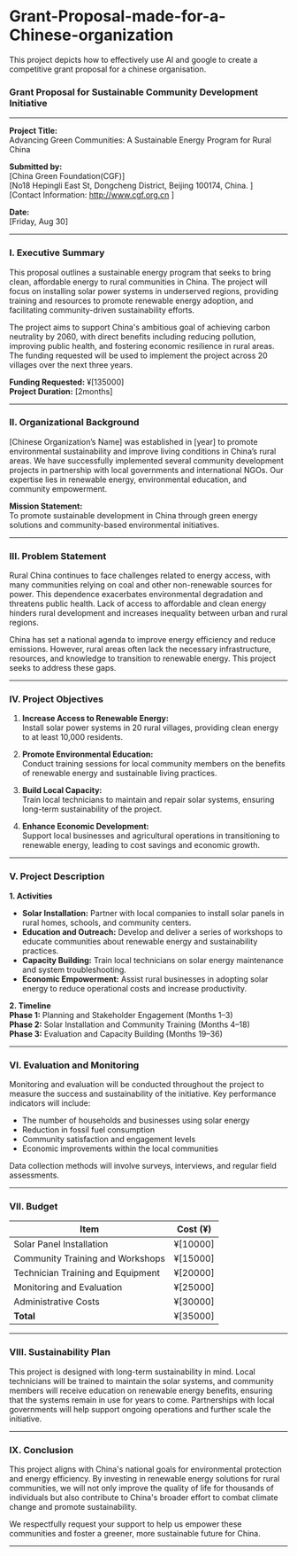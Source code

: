 # Grant-Proposal-made-for-a-Chinese-organization
This project depicts how to effectively use AI and google to create a competitive grant proposal for a chinese organisation.




### **Grant Proposal for Sustainable Community Development Initiative**

---

**Project Title:**  
Advancing Green Communities: A Sustainable Energy Program for Rural China

**Submitted by:**  
[China Green Foundation(CGF)]  
[No18 Hepingli East St, Dongcheng District, Beijing 100174, China.  ]  
[Contact Information:  http://www.cgf.org.cn ]

**Date:**  
[Friday, Aug 30]

---

### **I. Executive Summary**
This proposal outlines a sustainable energy program that seeks to bring clean, affordable energy to rural communities in China. The project will focus on installing solar power systems in underserved regions, providing training and resources to promote renewable energy adoption, and facilitating community-driven sustainability efforts.

The project aims to support China's ambitious goal of achieving carbon neutrality by 2060, with direct benefits including reducing pollution, improving public health, and fostering economic resilience in rural areas. The funding requested will be used to implement the project across 20 villages over the next three years.

**Funding Requested:** ¥[135000]  
**Project Duration:** [2months]

---

### **II. Organizational Background**
[Chinese Organization’s Name] was established in [year] to promote environmental sustainability and improve living conditions in China’s rural areas. We have successfully implemented several community development projects in partnership with local governments and international NGOs. Our expertise lies in renewable energy, environmental education, and community empowerment.

**Mission Statement:**  
To promote sustainable development in China through green energy solutions and community-based environmental initiatives.

---

### **III. Problem Statement**
Rural China continues to face challenges related to energy access, with many communities relying on coal and other non-renewable sources for power. This dependence exacerbates environmental degradation and threatens public health. Lack of access to affordable and clean energy hinders rural development and increases inequality between urban and rural regions.

China has set a national agenda to improve energy efficiency and reduce emissions. However, rural areas often lack the necessary infrastructure, resources, and knowledge to transition to renewable energy. This project seeks to address these gaps.

---

### **IV. Project Objectives**
1. **Increase Access to Renewable Energy:**  
   Install solar power systems in 20 rural villages, providing clean energy to at least 10,000 residents.

2. **Promote Environmental Education:**  
   Conduct training sessions for local community members on the benefits of renewable energy and sustainable living practices.

3. **Build Local Capacity:**  
   Train local technicians to maintain and repair solar systems, ensuring long-term sustainability of the project.

4. **Enhance Economic Development:**  
   Support local businesses and agricultural operations in transitioning to renewable energy, leading to cost savings and economic growth.

---

### **V. Project Description**

**1. Activities**  
   - **Solar Installation:** Partner with local companies to install solar panels in rural homes, schools, and community centers.
   - **Education and Outreach:** Develop and deliver a series of workshops to educate communities about renewable energy and sustainability practices.
   - **Capacity Building:** Train local technicians on solar energy maintenance and system troubleshooting.
   - **Economic Empowerment:** Assist rural businesses in adopting solar energy to reduce operational costs and increase productivity.

**2. Timeline**  
   **Phase 1:** Planning and Stakeholder Engagement (Months 1–3)  
   **Phase 2:** Solar Installation and Community Training (Months 4–18)  
   **Phase 3:** Evaluation and Capacity Building (Months 19–36)

---

### **VI. Evaluation and Monitoring**
Monitoring and evaluation will be conducted throughout the project to measure the success and sustainability of the initiative. Key performance indicators will include:
   - The number of households and businesses using solar energy
   - Reduction in fossil fuel consumption
   - Community satisfaction and engagement levels
   - Economic improvements within the local communities

Data collection methods will involve surveys, interviews, and regular field assessments.

---

### **VII. Budget**

| **Item**                          | **Cost (¥)** |
|-----------------------------------|--------------|
| Solar Panel Installation          | ¥[10000] |
| Community Training and Workshops  | ¥[15000] |
| Technician Training and Equipment | ¥[20000] |
| Monitoring and Evaluation         | ¥[25000] |
| Administrative Costs              | ¥[30000] |
| **Total**                         | ¥[35000] |

---

### **VIII. Sustainability Plan**
This project is designed with long-term sustainability in mind. Local technicians will be trained to maintain the solar systems, and community members will receive education on renewable energy benefits, ensuring that the systems remain in use for years to come. Partnerships with local governments will help support ongoing operations and further scale the initiative.

---

### **IX. Conclusion**
This project aligns with China's national goals for environmental protection and energy efficiency. By investing in renewable energy solutions for rural communities, we will not only improve the quality of life for thousands of individuals but also contribute to China's broader effort to combat climate change and promote sustainability.

We respectfully request your support to help us empower these communities and foster a greener, more sustainable future for China.

---
